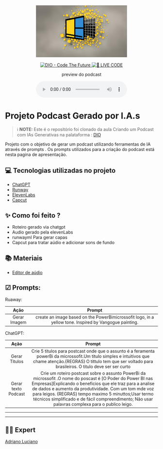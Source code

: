 <p align="center">
<img 
    src="./assets/cover.jpg"
    width="300"
/>
</p>

<p align="center">
<a href="https://dio.me/">
    <img 
        src="https://img.shields.io/badge/DIO-Code_The_Future-28DA77?logo=youtube" 
        alt="DIO - Code The Future">
</a>
<a href="https://dio.me/">
<img 
    src="https://img.shields.io/badge/🔴_LIVE_CODE-FF5E72" 
    alt="🔴 LIVE CODE">
</a>
</p>

<p align="center">
    preview do podcast
</p>

<div align="center">
    <audio src="output/podcast_editado.MP3" controls title="Podcast editado"></audio>
</div>

# Projeto Podcast Gerado por I.A.s


 > ℹ️ **NOTE:** Este é o repositório foi clonado da aula Criando um Podcast com IAs Generativas na palataforma  : [DIO](https://dio.me)

Projeto com o objetivo de gerar um podcast utilizando ferramentas de IA através de prompts . Os prompts utilizados para a criação do podcast está nesta pagina de apresentação.



## 💻 Tecnologias utilizadas no projeto

- [ChatGPT](https://chat.openai.com/) 
- [Runway](https://app.runwayml.com/video-tools/teams/carmoadrianoluciano/ai-tools/text-to-image)
- [ElevenLabs](https://beta.elevenlabs.io/)
- [Capcut](https://www.capcut.com/pt-br/)

## ✨ Como foi feito ?

- Roteiro gerado via chatgpt
- Audio gerado pela elevenLabs
- runwayml Para gerar capas
- Capcut para tratar aúdio e adicionar sons de fundo

## 📚 Materiais

- [Editor de aúdio](https://www.capcut.com/editor?from_page=landing_page&__action_from=picture_V%C3%ADdeos%20profissionais%20em%20minutos,%20n%C3%A3o%20em%20horas.)
 
## ☑ Prompts:

Ruaway:

|Ação|Prompt |
|:-----:|:--------:|
|Gerar Imagem|create an image based on the PowerBimicrossofit logo, in a yellow tone. Inspired by Vangogue painting.|


ChatGPT:

|Ação|Prompt |
|:-----:|:--------:|
|Gerar Titulos|Crie 5 titulos para postcast onde que o assunto é a feramenta powerBi da microssofit.Um titulo simples e intuitivos que chame atenção.{REGRAS} O tittulo tem que ser voltado para brasileiros. O titulo deve ser ser curto|
|Gerar texto Podcast|Crie um roteiro postcast sobre o assunto PowerBi da microssofit .O nome do poscast é [O Poder do Power BI nas Empresas]Explicando o beneficios que ele traz para a analise de dados e aumento da produtividade. Com um tom mde voz para leigos. {REGRAS} tempo maximo 5 minuttos;Usar termo técnicos simplificado e de fácil compreendimento; Não usar palavras complexa para o publico leigo.|
______________________________________________________________________________________________________________________________
_____________________________________________________________________________________________________________________________________________


## 👨‍💻 Expert

 [Adriano Luciano](https://github.com/adriano15carmo)